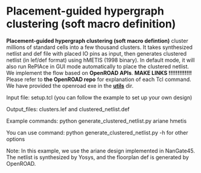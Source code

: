 # Placement-guided hypergraph clustering (soft macro definition)
**Placement-guided hypergraph clustering (soft macro defintion)**
cluster millions of standard cells into a few thousand clusters.
It takes synthesized netlist and def file with placed IO pins as input, 
then generates clustered netlist (in lef/def format) using hMETIS (1998 binary). 
In default mode, it will also run RePlAce in GUI mode automatically to place 
the clustered netlist. We implement the flow based on  **OpenROAD APIs**. **MAKE LINKS !!!!!!!!!!!!!**
Please refer to **the OpenROAD repo** for explanation of each Tcl command.  
We have provided the openroad exe in the [**utils**](./utils/) dir.

Input file: setup.tcl  (you can follow the example to set up your own design)

Output_files:  clusters.lef  and clustered_netlist.def

Example commands:  python generate_clustered_netlist.py ariane hmetis

You can use command:  python generate_clustered_netlist.py -h for other options


Note:  In this example, we use the ariane design implemented in NanGate45.
The netlist is synthesized by Yosys, and the floorplan def is generated by
OpenROAD.

